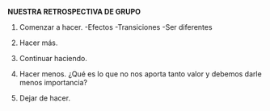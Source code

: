 **NUESTRA RETROSPECTIVA DE GRUPO**

1. Comenzar a hacer.
-Efectos
-Transiciones
-Ser diferentes

2. Hacer más.

3. Continuar haciendo.

4. Hacer menos.
¿Qué es lo que no nos aporta tanto valor y debemos darle menos importancia?

5. Dejar de hacer.


